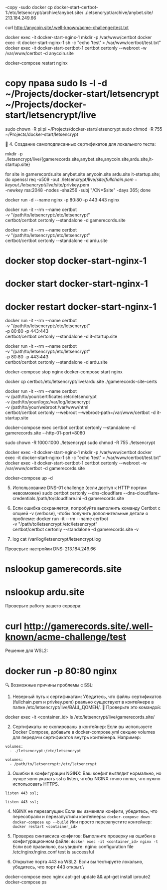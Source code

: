 -copy
-sudo docker cp docker-start-certbot-1:/etc/letsencrypt/archive/anybet.site/ ./letsencrypt/archive/anybet.site/
213.184.249.66

curl http://anycoin.site/.well-known/acme-challenge/test.txt


docker exec -it docker-start-nginx-1 mkdir -p /var/www/certbot
docker exec -it docker-start-nginx-1 sh -c "echo 'test' > /var/www/certbot/test.txt"
docker exec -it docker-start-certbot-1 certbot certonly --webroot -w /var/www/certbot -d anycoin.site

docker-compose restart nginx

# copy права sudo ls -l -d ~/Projects/docker-start/letsencrypt ~/Projects/docker-start/letsencrypt/live
sudo chown -R pi:pi ~/Projects/docker-start/letsencrypt
sudo chmod -R 755 ~/Projects/docker-start/letsencrypt

📌 4. Создание самоподписанных сертификатов для локального теста:

mkdir -p ./letsencrypt/live/{gamerecords.site,anybet.site,anycoin.site,ardu.site,it-startup.site}

for site in gamerecords.site anybet.site anycoin.site ardu.site it-startup.site; do
openssl req -x509 -out ./letsencrypt/live/$site/fullchain.pem -keyout ./letsencrypt/live/$site/privkey.pem \
-newkey rsa:2048 -nodes -sha256 -subj "/CN=$site" -days 365;
done


docker run -d --name nginx -p 80:80 -p 443:443 nginx

docker run -it --rm --name certbot \
-v "/path/to/letsencrypt:/etc/letsencrypt" \
certbot/certbot certonly --standalone -d gamerecords.site

docker run -it --rm --name certbot \
-v "/path/to/letsencrypt:/etc/letsencrypt" \
certbot/certbot certonly --standalone -d ardu.site

# docker stop docker-start-nginx-1
# docker start docker-start-nginx-1
# docker restart docker-start-nginx-1


docker run -it --rm --name certbot \
-v "/path/to/letsencrypt:/etc/letsencrypt" \
-p 80:80 -p 443:443 \
certbot/certbot certonly --standalone -d it-startup.site 


docker run -it --rm --name certbot \
-v "/path/to/letsencrypt:/etc/letsencrypt" \
-p 80:80 -p 443:443 \
certbot/certbot certonly --standalone -d ardu.site

docker-compose stop nginx
docker-compose start nginx

docker cp certbot:/etc/letsencrypt/live/ardu.site ./gamerecords-site-certs

docker run -it --rm --name certbot \
-v /path/to/your/certificates:/etc/letsencrypt \
-v /path/to/your/logs:/var/log/letsencrypt \
-v /path/to/your/webroot:/var/www/html \
certbot/certbot certonly --webroot --webroot-path=/var/www/certbot -d it-startup.site


docker-compose exec certbot certbot certonly --standalone -d gamerecords.site --http-01-port=8080

sudo chown -R 1000:1000 ./letsencrypt
sudo chmod -R 755 ./letsencrypt


docker exec -it docker-start-nginx-1 mkdir -p /var/www/certbot
docker exec -it docker-start-nginx-1 sh -c "echo 'test' > /var/www/certbot/test.txt"
docker exec -it docker-start-certbot-1 certbot certonly --webroot -w /var/www/certbot -d gamerecords.site


docker-compose up -d

5. Использование DNS-01 challenge (если доступ к HTTP портам невозможен)
sudo certbot certonly --dns-cloudflare --dns-cloudflare-credentials /path/to/cloudflare.ini -d gamerecords.site
6. Если ошибка сохраняется, попробуйте выполнить команду Certbot с опцией -v (verbose), чтобы получить дополнительные детали о проблеме:
docker run -it --rm --name certbot \
-v "/path/to/letsencrypt:/etc/letsencrypt" \
certbot/certbot certonly --standalone -d gamerecords.site -v

7. log
cat /var/log/letsencrypt/letsencrypt.log


Проверьте настройки DNS: 213.184.249.66
# nslookup gamerecords.site
# nslookup ardu.site

Проверьте работу вашего сервера:
# curl http://gamerecords.site/.well-known/acme-challenge/test

Решение для WSL2:
# docker run -p 80:80 nginx

🔍 Возможные причины проблемы с SSL:
1. Неверный путь к сертификатам:
Убедитесь, что файлы сертификатов (fullchain.pem и privkey.pem) реально существуют в контейнере в папке /etc/letsencrypt/live/ВАШ_ДОМЕН/.
📌 Проверьте это командой:


docker exec -it <container_id> ls /etc/letsencrypt/live/gamerecords.site/


2. Сертификаты не скопированы в контейнер:
   Если вы используете Docker Compose, добавьте в docker-compose.yml секцию volumes для передачи сертификатов внутрь контейнера. 
Например:
```
volumes:
  - ./letsencrypt:/etc/letsencrypt
```


``` Или, если они хранятся локально:
volumes:
  - /path/to/letsencrypt:/etc/letsencrypt
```

3. Ошибки в конфигурации NGINX:
   Ваш конфиг выглядит нормально, но лучше явно указать ssl в listen, чтобы NGINX точно понял, что нужно использовать HTTPS.
```
listen 443 ssl; 
```
```
listen 443 ssl;
```

4. NGINX не перезапущен:
Если вы изменяли конфиги, убедитесь, что пересобрали и перезапустили контейнеры:
   ```docker-compose down```
   ```docker-compose up --build```
Или просто перезапустите контейнер:
   ```docker restart <container_id>```

5. Проверка синтаксиса конфигов:
   Выполните проверку на ошибки в конфигурационном файле:
```docker exec -it <container_id> nginx -t```
Если всё правильно, вы увидите: nginx: configuration file /etc/nginx/nginx.conf test is successful

6. Открытие порта 443 на WSL2:
   Если вы тестируете локально, убедитесь, что порт 443 открыт.\



docker-compose exec nginx apt-get update && apt-get install iproute2
docker-compose ps

